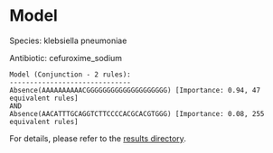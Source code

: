 
# Model

Species: klebsiella pneumoniae

Antibiotic: cefuroxime_sodium

```
Model (Conjunction - 2 rules):
------------------------------
Absence(AAAAAAAAAACGGGGGGGGGGGGGGGGGGGG) [Importance: 0.94, 47 equivalent rules]
AND
Absence(AACATTTGCAGGTCTTCCCCACGCACGTGGG) [Importance: 0.08, 255 equivalent rules]

```

For details, please refer to the [results directory](../../../../../results/scm_b/klebsiella+pneumoniae/cefuroxime_sodium/repeat_7/).

